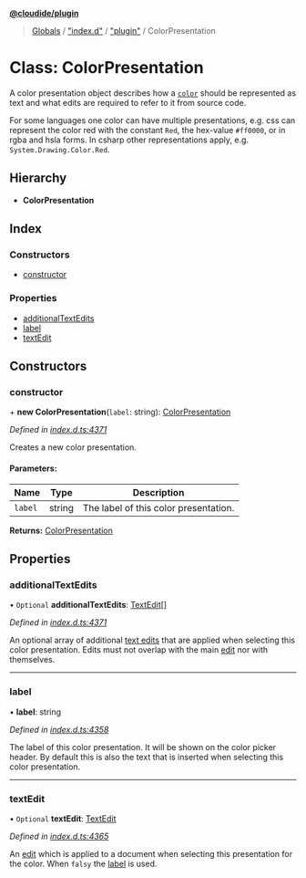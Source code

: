 **[@cloudide/plugin](../README.md)**

> [Globals](../README.md) / ["index.d"](../modules/_index_d_.md) / ["plugin"](../modules/_index_d_._plugin_.md) / ColorPresentation

# Class: ColorPresentation

A color presentation object describes how a [`color`](#Color) should be represented as text and what
edits are required to refer to it from source code.

For some languages one color can have multiple presentations, e.g. css can represent the color red with
the constant `Red`, the hex-value `#ff0000`, or in rgba and hsla forms. In csharp other representations
apply, e.g. `System.Drawing.Color.Red`.

## Hierarchy

* **ColorPresentation**

## Index

### Constructors

* [constructor](_index_d_._plugin_.colorpresentation.md#constructor)

### Properties

* [additionalTextEdits](_index_d_._plugin_.colorpresentation.md#additionaltextedits)
* [label](_index_d_._plugin_.colorpresentation.md#label)
* [textEdit](_index_d_._plugin_.colorpresentation.md#textedit)

## Constructors

### constructor

\+ **new ColorPresentation**(`label`: string): [ColorPresentation](_index_d_._plugin_.colorpresentation.md)

*Defined in [index.d.ts:4371](https://github.com/shuyaqian/cloudide-plugin-api/blob/9d985be/index.d.ts#L4371)*

Creates a new color presentation.

#### Parameters:

Name | Type | Description |
------ | ------ | ------ |
`label` | string | The label of this color presentation.  |

**Returns:** [ColorPresentation](_index_d_._plugin_.colorpresentation.md)

## Properties

### additionalTextEdits

• `Optional` **additionalTextEdits**: [TextEdit](_index_d_._plugin_.textedit.md)[]

*Defined in [index.d.ts:4371](https://github.com/shuyaqian/cloudide-plugin-api/blob/9d985be/index.d.ts#L4371)*

An optional array of additional [text edits](#TextEdit) that are applied when
selecting this color presentation. Edits must not overlap with the main [edit](#ColorPresentation.textEdit) nor with themselves.

___

### label

•  **label**: string

*Defined in [index.d.ts:4358](https://github.com/shuyaqian/cloudide-plugin-api/blob/9d985be/index.d.ts#L4358)*

The label of this color presentation. It will be shown on the color
picker header. By default this is also the text that is inserted when selecting
this color presentation.

___

### textEdit

• `Optional` **textEdit**: [TextEdit](_index_d_._plugin_.textedit.md)

*Defined in [index.d.ts:4365](https://github.com/shuyaqian/cloudide-plugin-api/blob/9d985be/index.d.ts#L4365)*

An [edit](#TextEdit) which is applied to a document when selecting
this presentation for the color.  When `falsy` the [label](#ColorPresentation.label)
is used.
